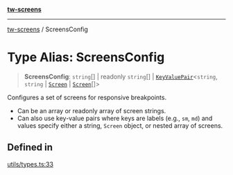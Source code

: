 [**tw-screens**](../README.md)

***

[tw-screens](../README.md) / ScreensConfig

# Type Alias: ScreensConfig

> **ScreensConfig**: `string`[] \| readonly `string`[] \| [`KeyValuePair`](KeyValuePair.md)\<`string`, `string` \| [`Screen`](Screen.md) \| [`Screen`](Screen.md)[]\>

Configures a set of screens for responsive breakpoints.
- Can be an array or readonly array of screen strings.
- Can also use key-value pairs where keys are labels (e.g., `sm`, `md`) and values
  specify either a string, `Screen` object, or nested array of screens.

## Defined in

[utils/types.ts:33](https://github.com/saoudi-h/tw-screens/blob/71d2425cc2e58b55501e1e18610c4fc42dac0eb6/src/utils/types.ts#L33)
